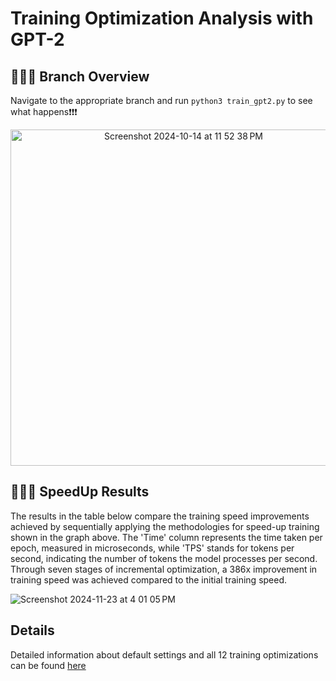 # Training Optimization Analysis with GPT-2

## 🌴🌳🌲 Branch Overview
Navigate to the appropriate branch and run `python3 train_gpt2.py` to see what happens❗️❗️❗️
<p align="center">
<img width="538" alt="Screenshot 2024-10-14 at 11 52 38 PM" src="https://github.com/user-attachments/assets/a27be35e-01a8-4338-b93a-d8d0d7b1dbf3">
</p>

## 🏃🏻💨 SpeedUp Results
The results in the table below compare the training speed improvements achieved by sequentially applying the methodologies for speed-up training shown in the graph above. 
The 'Time' column represents the time taken per epoch, measured in microseconds, while 'TPS' stands for tokens per second, indicating the number of tokens the model processes per second. 
Through seven stages of incremental optimization, a 386x improvement in training speed was achieved compared to the initial training speed.

![Screenshot 2024-11-23 at 4 01 05 PM](https://github.com/user-attachments/assets/fea489a0-6fc0-4280-a2e8-9999b6b3db5b)

## Details
Detailed information about default settings and all 12 training optimizations can be found [here](https://github.com/JeongHwaSik/nano-GPT2/blob/main/DETAILS.md)
